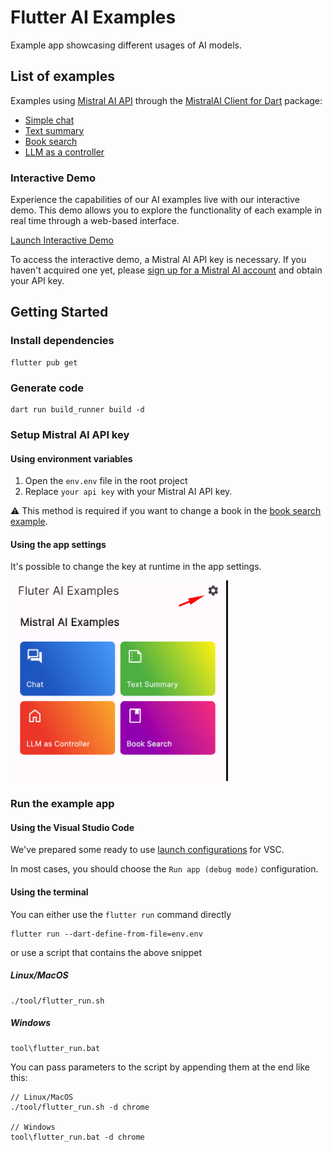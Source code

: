 # Flutter AI Examples

Example app showcasing different usages of AI models.

## List of examples

Examples using [Mistral AI API](https://docs.mistral.ai/) through the [MistralAI Client for Dart](https://pub.dev/packages/mistralai_client_dart) package:

- [Simple chat](lib/mistral_ai_chat_example/README.md)
- [Text summary](lib/mistral_ai_summary_example/README.md)
- [Book search](lib/mistral_ai_book_search_example/README.md)
- [LLM as a controller](lib/mistral_ai_llm_controller_example/README.md)

### Interactive Demo

Experience the capabilities of our AI examples live with our interactive demo. This demo allows you to explore the functionality of each example in real time through a web-based interface.

[Launch Interactive Demo](https://flutter-ai-examples.web.app/)

To access the interactive demo, a Mistral AI API key is necessary. If you haven't acquired one yet, please [sign up for a Mistral AI account](https://mistral.ai/) and obtain your API key.

## Getting Started

### Install dependencies

```shell
flutter pub get
```

### Generate code

```shell
dart run build_runner build -d 
```

### Setup Mistral AI API key

#### Using environment variables

1. Open the `env.env` file in the root project
2. Replace `your api key` with your Mistral AI API key.

:warning: This method is required if you want to change a book in the [book search example](lib/mistral_ai_book_search_example/README.md).

#### Using the app settings

It's possible to change the key at runtime in the app settings.

[![App settings](docs/assets/app_settings_navigation.png)](docs/assets/app_settings_navigation.png)

### Run the example app

#### Using the Visual Studio Code

We've prepared some ready to use [launch configurations](.vscode/launch.json) for VSC.

In most cases, you should choose the `Run app (debug mode)` configuration.

#### Using the terminal

You can either use the `flutter run` command directly

```shell
flutter run --dart-define-from-file=env.env
```

or use a script that contains the above snippet

##### Linux/MacOS

```shell
./tool/flutter_run.sh
```

##### Windows

```shell
tool\flutter_run.bat
```

You can pass parameters to the script by appending them at the end like this:

```shell
// Linux/MacOS
./tool/flutter_run.sh -d chrome

// Windows
tool\flutter_run.bat -d chrome
```
